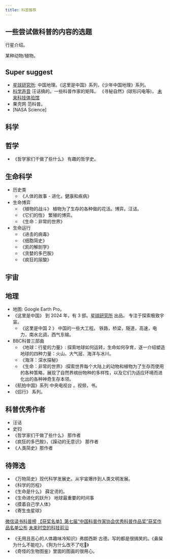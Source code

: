```yaml
---
title: 科普推荐
---
```


## 一些尝试做科普的内容的选题
行星介绍。

某种动物/植物。

## Super suggest
* [星球研究所](http://www.iloveplanet.cn/): 中国地理。《这里是中国》系列，《少年中国地理》系列。
* [科学声音](https://www.kexueshengyin.com/) 汪诘搞的。一些科普作家的矩阵。 《寻秘自然》(球形闪电等)， [未来科技体验馆](https://m.ximalaya.com/album/29593872)
* 果壳网 范科普。
* [NASA Science]

## 科学

## 哲学
* 《哲学家们干做了些什么》 有趣的哲学史。

## 生命科学
* 历史类
  * 《人体的故事 - 进化，健康和疾病》
* 生命博弈
  * 《植物的战斗》 植物为了生存的各种做的花活。博弈。汪诘。
  * 《它们的性》 繁殖的博弈。
  * 《生命：非常的世界》
* 生命运行
  * 《进击的病毒》
  * 《细胞简史》
  * 《凯的解剖学》
  * 《贪婪的多巴胺》
  * 《疯狂的尿酸》

## 宇宙

## 地理
* 地图: Google Earth Pro。 
* 《这里是中国》 到 2024 年，有 3 部。[星球研究所](http://www.iloveplanet.cn/) 出品。 专注于探索极致宇宙。
  * 《这里是中国 2 》 中国的一些大工程。 铁路，桥梁，隧道，高速，电力，南水北调，西气东输。
* BBC科普三部曲
  * 《地球：行星的力量》: 探索地球如何运转，生命如何孕育，逐一介绍塑造地球的四种力量：火山、大气层、海洋与冰川。
  * 《海洋：深水探秘》
  * 《生命：非常的世界》:探索世界每个大陆上的动物和植物为了生存而使用的各种策略，展现了自然界缤纷物种的多样性，以及它们为适应环境而进化出的各种神奇生存本领。
* 《航拍中国》系列 中央电视台 。视频，书。
* 《侣行》 系列。

## 科普优秀作者
* 汪诘
* 史钧
* 《哲学家们干做了些什么》 那作者
* 《疯狂的多巴胺》，《躁动的无意识》 那作者
* 《人类简史》那作者


## 待筛选
* 《万物简史》现代科学发展史。从宇宙爆炸到人类文明发展。
* 《科学的历程》
* 《生命是什么》 薛定谔的。
* 《生命进化的跃升》 地球最重要的时间事
* 《摸着自己学人体》
* 《寄生虫星球》

[微信读书科普榜](https://weread.qq.com/web/category/1500003)
[【获奖名单】第七届“中国科普作家协会优秀科普作品奖”获奖作品名单公布](https://www.kpcswa.org.cn/web/press/notice/0QU2G2022.html)
[未来时空的科技前沿](https://weread.qq.com/web/reader/4c632920813ab92d0g013bd9)
* 《无用且恶心的人体趣味冷知识》弗朗西斯 古德。写的都是很搞笑的。《鼻屎为什么不能吃》，《狗为什么改不了吃💩》
* 《奇怪的生物图鉴》里面的图画的很用心。
